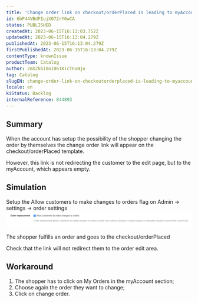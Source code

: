 ```yaml
---
title: 'Change order link on checkout/orderPlaced is leading to myAccount instead of the order page'
id: 6bP44VBdFIujX072rY6wCA
status: PUBLISHED
createdAt: 2023-06-15T16:13:03.752Z
updatedAt: 2023-06-15T16:13:04.279Z
publishedAt: 2023-06-15T16:13:04.279Z
firstPublishedAt: 2023-06-15T16:13:04.279Z
contentType: knownIssue
productTeam: Catalog
author: 2mXZkbi0oi061KicTExNjo
tag: Catalog
slugEN: change-order-link-on-checkoutorderplaced-is-leading-to-myaccount-instead-of-the-order-page
locale: en
kiStatus: Backlog
internalReference: 844893
---
```


## Summary


When the account has setup the possibility of the shopper changing the order by themselves the change order link will appear on the checkout/orderPlaced template.

However, this link is not redirecting the customer to the edit page, but to the myAccount, which appears empty.



##

## Simulation


Setup the Allow customers to make changes to orders flag on Admin -> settings -> order settings
 ![](https://raw.githubusercontent.com/vtexdocs/help-center-content/refs/heads/main/docs/en/known-issues/Catalog/change-order-link-on-checkoutorderplaced-is-leading-to-myaccount-instead-of-the-order-page_1.png)

The shopper fulfills an order and goes to the checkout/orderPlaced

Check that the link will not redirect them to the order edit area.


##

## Workaround



1. The shopper has to click on My Orders in the myAccount section;
2. Choose again the order they want to change;
3. Click on change order.






